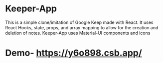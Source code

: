 # Keeper-App

This is a simple clone/imitation of Google Keep made with React.
It uses React Hooks, state, props, and array mapping to allow for the creation and deletion of notes. 
Keeper-App uses Material-UI components and icons

# Demo- https://y6o898.csb.app/

